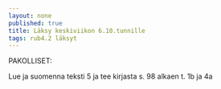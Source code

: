 ```yaml
---
layout: none
published: true
title: Läksy keskiviikon 6.10.tunnille
tags: rub4.2 läksyt
---
```

PAKOLLISET:

Lue ja suomenna teksti 5 ja tee kirjasta s. 98 alkaen t. 1b ja 4a


